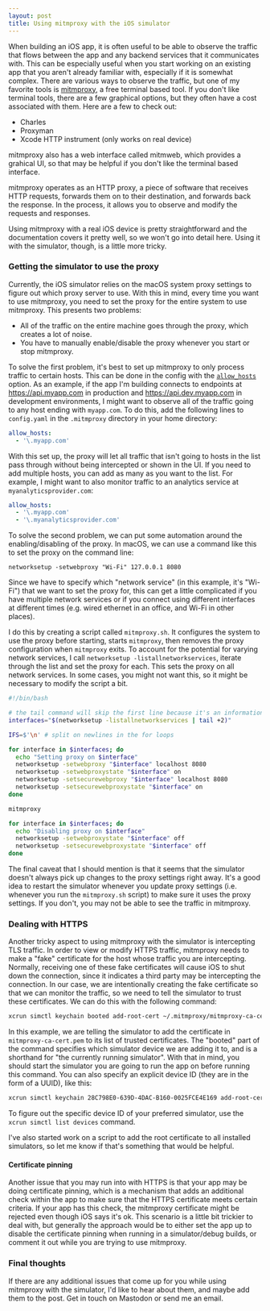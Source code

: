 ```yaml
---
layout: post
title: Using mitmproxy with the iOS simulator
---
```

When building an iOS app, it is often useful to be able to observe the traffic that flows between the app and any backend services that it communicates with. This can be especially useful when you start working on an existing app that you aren't already familiar with, especially if it is somewhat complex. There are various ways to observe the traffic, but one of my favorite tools is [mitmproxy](https://mitmproxy.org), a free terminal based tool. If you don't like terminal tools, there are a few graphical options, but they often have a cost associated with them. Here are a few to check out:
- Charles
- Proxyman
- Xcode HTTP instrument (only works on real device)

mitmproxy also has a web interface called mitmweb, which provides a grahical UI, so that may be helpful if you don't like the terminal based interface.

mitmproxy operates as an HTTP proxy, a piece of software that receives HTTP requests, forwards them on to their destination, and forwards back the response. In the process, it allows you to observe and modify the requests and responses.

Using mitmproxy with a real iOS device is pretty straightforward and the documentation covers it pretty well, so we won't go into detail here. Using it with the simulator, though, is a little more tricky. 

### Getting the simulator to use the proxy
Currently, the iOS simulator relies on the macOS system proxy settings to figure out which proxy server to use. With this in mind, every time you want to use mitmproxy, you need to set the proxy for the entire system to use mitmproxy. This presents two problems:
- All of the traffic on the entire machine goes through the proxy, which creates a lot of noise.
- You have to manually enable/disable the proxy whenever you start or stop mitmproxy.

To solve the first problem, it's best to set up mitmproxy to only process traffic to certain hosts. This can be done in the config with the [`allow_hosts`](https://docs.mitmproxy.org/stable/concepts-options/#allow_hosts) option. As an example, if the app I'm building connects to endpoints at https://api.myapp.com in production and https://api.dev.myapp.com in development environments, I might want to observe all of the traffic going to any host ending with `myapp.com`. To do this, add the following lines to `config.yaml` in the `.mitmproxy` directory in your home directory:

```yaml
allow_hosts:
  - '\.myapp.com'
```
With this set up, the proxy will let all traffic that isn't going to hosts in the list pass through without being intercepted or shown in the UI. If you need to add multiple hosts, you can add as many as you want to the list. For example, I might want to also monitor traffic to an analytics service at `myanalyticsprovider.com`:

```yaml
allow_hosts:
  - '\.myapp.com'
  - '\.myanalyticsprovider.com'
```

To solve the second problem, we can put some automation around the enabling/disabling of the proxy. In macOS, we can use a command like this to set the proxy on the command line:
```
networksetup -setwebproxy "Wi-Fi" 127.0.0.1 8080
```
Since we have to specify which "network service" (in this example, it's "Wi-Fi") that we want to set the proxy for, this can get a little complicated if you have multiple network services or if you connect using different interfaces at different times (e.g. wired ethernet in an office, and Wi-Fi in other places).

I do this by creating a script called `mitmproxy.sh`. It configures the system to use the proxy before starting, starts `mitmproxy`, then removes the proxy configuration when `mitmproxy` exits. To account for the potential for varying network services, I call `networksetup -listallnetworkservices`, iterate through the list and set the proxy for each. This sets the proxy on all network services. In some cases, you might not want this, so it might be necessary to modify the script a bit. 

```bash
#!/bin/bash

# the tail command will skip the first line because it's an informational message
interfaces="$(networksetup -listallnetworkservices | tail +2)" 

IFS=$'\n' # split on newlines in the for loops

for interface in $interfaces; do
  echo "Setting proxy on $interface"
  networksetup -setwebproxy "$interface" localhost 8080
  networksetup -setwebproxystate "$interface" on
  networksetup -setsecurewebproxy "$interface" localhost 8080
  networksetup -setsecurewebproxystate "$interface" on
done

mitmproxy

for interface in $interfaces; do
  echo "Disabling proxy on $interface"
  networksetup -setwebproxystate "$interface" off
  networksetup -setsecurewebproxystate "$interface" off
done
```

The final caveat that I should mention is that it seems that the simulator doesn't always pick up changes to the proxy settings right away. It's a good idea to restart the simulator whenever you update proxy settings (i.e. whenever you run the `mitmproxy.sh` script) to make sure it uses the proxy settings. If you don't, you may not be able to see the traffic in mitmproxy.

### Dealing with HTTPS
Another tricky aspect to using mitmproxy with the simulator is intercepting TLS traffic. In order to view or modify HTTPS traffic, mitmproxy needs to make a "fake" certificate for the host whose traffic you are intercepting. Normally, receiving one of these fake certificates will cause iOS to shut down the connection, since it indicates a third party may be intercepting the connection. In our case, we are intentionally creating the fake certificate so that we can monitor the traffic, so we need to tell the simulator to trust these certificates. We can do this with the following command:

```sh
xcrun simctl keychain booted add-root-cert ~/.mitmproxy/mitmproxy-ca-cert.pem
```

In this example, we are telling the simulator to add the certificate in `mitmproxy-ca-cert.pem` to its list of trusted certificates. The "booted" part of the command specifies which simulator device we are adding it to, and is a shorthand for "the currently running simulator". With that in mind, you should start the simulator you are going to run the app on before running this command. You can also specify an explicit device ID (they are in the form of a UUID), like this:

```sh
xcrun simctl keychain 28C798E0-639D-4DAC-B160-0025FCE4E169 add-root-cert ~/.mitmproxy/mitmproxy-ca-cert.pem
```

To figure out the specific device ID of your preferred simulator, use the `xcrun simctl list devices` command.

I've also started work on a script to add the root certificate to all installed simulators, so let me know if that's something that would be helpful.

#### Certificate pinning
Another issue that you may run into with HTTPS is that your app may be doing certificate pinning, which is a mechanism that adds an additional check within the app to make sure that the HTTPS certificate meets certain criteria. If your app has this check, the mitmproxy certificate might be rejected even though iOS says it's ok. This scenario is a little bit trickier to deal with, but generally the approach would be to either set the app up to disable the certificate pinning when running in a simulator/debug builds, or comment it out while you are trying to use mitmproxy.

### Final thoughts
If there are any additional issues that come up for you while using mitmproxy with the simulator, I'd like to hear about them, and maybe add them to the post. Get in touch on Mastodon or send me an email.
